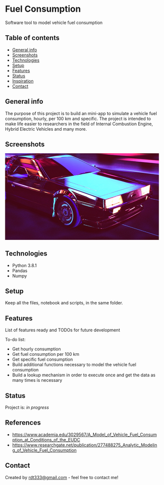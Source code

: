 # Fuel Consumption
Software tool to model vehicle fuel consumption

## Table of contents
* [General info](#general-info)
* [Screenshots](#screenshots)
* [Technologies](#technologies)
* [Setup](#setup)
* [Features](#features)
* [Status](#status)
* [Inspiration](#inspiration)
* [Contact](#contact)

## General info
The purpose of this project is to build an mini-app to simulate a vehicle fuel consumption, hourly, per 100 km and specific. The project is intended to make 
life easier to researchers in the field of Internal Combustion Engine, Hybrid Electric Vehicles and many more.


## Screenshots
![Example screenshot](vehicle.jpg)

## Technologies
* Python 3.8.1
* Pandas
* Numpy

## Setup
Keep all the files, notebook and scripts, in the same folder.

## Features
List of features ready and TODOs for future development

To-do list:
* Get hourly consumption
* Get fuel consumption per 100 km
* Get specific fuel consumption
* Build additional functions necessary to model the vehicle fuel consumption
* Build a lookup mechanism in order to execute once and get the data as many times is necessary

## Status
Project is: _in progress_

## References
* https://www.academia.edu/3029567/A_Model_of_Vehicle_Fuel_Consumption_at_Conditions_of_the_EUDC
* https://www.researchgate.net/publication/277488275_Analytic_Modeling_of_Vehicle_Fuel_Consumption

## Contact
Created by rdt333@gmail.com - feel free to contact me!
